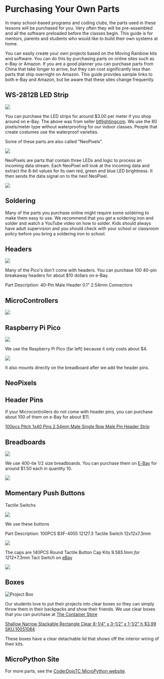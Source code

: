 # Purchasing Your Own Parts
In many school-based programs and coding clubs, the parts used in these lessons will be purchased for you.  Very often they will be pre-assembled and all the software preloaded before the classes begin.  This guide is for mentors, parents and students who would like to build their own systems at home.

You can easily create your own projects based on the Moving Rainbow kits and software.  You can do this by purchasing parts on online sites such as e-Bay or Amazon.  If you are a good planner you can purchase parts from China that take longer to arrive, but they can cost significantly less than parts that ship overnight on Amazon.  This guide provides sample links to both e-Bay and Amazon, but be aware that these sites change frequently.

## WS-2812B LED Strip

![](../img/3-dollars-per-meter.png)

You can purchase the LED strips for around $3.00 per meter if you shop around on e-Bay.  The above was from seller [btflightingcom](https://www.ebay.com/usr/btflightingcom?_trksid=p2047675.m3561.l2559).  We use the 60 pixels/meter type without waterproofing for our indoor classes.  People that create costumes use the waterproof varieties.

Some of these parts are also called "NeoPixels".

![](../img/neopixel-types.jpg)

NeoPixels are parts that contain three LEDs and logic to process an incoming data stream.  Each NeoPixel will look at the incoming data and extract the 8-bit values for its own red, green and blue LED brightness.  It then sends the data signal on to the next NeoPixel.

![](../img/WS2811B-black.png)


## Soldering

Many of the parts you purchase online might require some soldering to make them easy to use.  We recommend that you get a soldering iron and solder and watch a YouTube video on how to solder.  Kids should always have adult supervision and you should check with your school or classroom policy before you bring a soldering iron to school.

## Headers

![](../img/headers.png)

Many of the Pico's don't come with headers.  You can purchase 100 40-pin breakaway headers for about $10 dollars on e-Bay.

Part Description: 40-Pin Male Header 0.1" 2.54mm Connectors

## MicroControllers

![](../img/microcontrollers.jpeg)

## Raspberry Pi Pico

![](../img/raspberry-pi-pico.png)

We use the Raspberry Pi Pico (far left) because it only costs about $4.

![](../img/pico-on-breadboard.png)

It also mounts directly on the breadboard after we add the header pins.

## NeoPixels


## Header Pins

If your Microcontrollers do not come with header pins, you can purchase about 100 of them on e-Bay for about $11.

[100pcs Pitch 1x40 Pins 2.54mm Male Single Row Male Pin Header Strip](https://www.ebay.com/itm/171936190989?hash=item280832120d%3Ag%3AQdMAAOSwEetV-YW%7E&LH_BIN=1)

## Breadboards

![](../img/breadboard.jpg)

We use 400-tie 1/2 size breadboards.  You can purchase them on [E-Bay](https://www.ebay.com/sch/185138/i.html?_nkw=solderless+Breadboard) for around $1.50 each in quantity 10.

![](../img/solderless-breadboards.png)

## Momentary Push Buttons

Tactile Switchs

![](../img/momentary-switch-button.png)

We use these buttons 

Part Description: 100PCS B3F-4055 12*12*7.3 Tactile Switch 12x12x7.3mm

![](../img/momentary-push-buttons-ebay.png)

The caps are 140PCS Round Tactile Button Cap Kits 9.58*5.1mm for 12*12*7.3mm Tact Switch on [eBay](https://www.ebay.com/itm/401225666722)

![](../img/button-caps.png)

## Boxes
![Project Box](../img/project-box.png)

Our students love to put their projects into clear boxes so they can simply throw them in their backpacks and show their friends.  We use clear boxes that you can purchase at [The Container Store](https://www.containerstore.com/)


[Shallow Narrow Stackable Rectangle Clear 8-1/4" x 3-1/2" x 1-1/2" h $3.99 SKU:10051084](https://www.containerstore.com/s/gift-packaging/gift-boxes/12d?productId=10032168)

These boxes have a clear detachable lid that shows off the interior wiring of their kits.

## MicroPython Site

For more parts, see the [CoderDojoTC MicroPython website](https://www.coderdojotc.org/micropython/).



